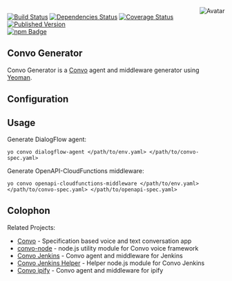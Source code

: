 <img align="right" src="https://raw.github.com/cliffano/convo-generator/master/avatar.jpg" alt="Avatar"/>

[![Build Status](https://img.shields.io/travis/cliffano/convo-generator.svg)](http://travis-ci.org/cliffano/convo-generator)
[![Dependencies Status](https://img.shields.io/david/cliffano/convo-generator.svg)](http://david-dm.org/cliffano/convo-generator)
[![Coverage Status](https://img.shields.io/coveralls/cliffano/convo-generator.svg)](https://coveralls.io/r/cliffano/convo-generator?branch=master)
[![Published Version](https://img.shields.io/npm/v/convo-generator.svg)](http://www.npmjs.com/package/convo-generator)
<br/>
[![npm Badge](https://nodei.co/npm/convo-generator.png)](http://npmjs.org/package/convo-generator)

Convo Generator
---------------

Convo Generator is a [Convo](http://github.com/cliffano/convo) agent and middleware generator using [Yeoman](http://yeoman.io/).

Configuration
-------------

Usage
-----

Generate DialogFlow agent:

    yo convo dialogflow-agent </path/to/env.yaml> </path/to/convo-spec.yaml>

Generate OpenAPI-CloudFunctions middleware:

    yo convo openapi-cloudfunctions-middleware </path/to/env.yaml> </path/to/convo-spec.yaml> </path/to/openapi-spec.yaml>

Colophon
--------

Related Projects:

* [Convo](http://github.com/cliffano/convo) - Specification based voice and text conversation app
* [convo-node](http://github.com/cliffano/convo-node) - node.js utility module for Convo voice framework
* [Convo Jenkins](http://github.com/cliffano/convo-jenkins) - Convo agent and middleware for Jenkins
* [Convo Jenkins Helper](http://github.com/cliffano/convo-jenkins-helper) - Helper node.js module for Convo Jenkins
* [Convo ipify](http://github.com/cliffano/convo-ipify) - Convo agent and middleware for ipify
